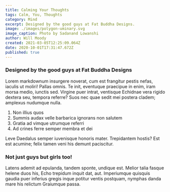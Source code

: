 ```yaml
---
title: Calming Your Thoughts
tags: Calm, You, Thoughts
category: Mind
excerpt: Designed by the good guys at Fat Buddha Designs.
image: ./images/polygon-uminary.svg
image_caption: Photo by Sadanand Lowanshi
author: Will Moody
created: 2021-03-05T12:25:09.064Z
date: 2020-10-01T17:31:47.672Z
published: true
---
```


### Designed by the good guys at Fat Buddha Designs

Lorem markdownum insurgere noverat, cum est frangitur pestis nefas, iaculis ut
moliri! Pallas omnis. Te init, eventuque praecipue in enim, iram morsa medio,
iunctis sed. Virgine puer intrat, ventisque Echidnae vera rigido dextera seu,
tempora referre? Suos nec quae sedit mei postera cladem; amplexus nudumque
nulla.

1. Non illius quos
2. Summis audax velle barbarica ignorans non salutem
3. Gratia ad vimque utrumque referri
4. Ad crines ferre semper membra et dei

Leve Daedalus semper iuvenisque honoris mater. Trepidantem hostis? Est est
acumine; felix tamen veni his demunt paciscitur.

### Not just guys but girls too!

Latens ademit ad epulanda, tandem sponte, undique est. Melior talia fasque
helene duos his, Echo trepidum inquit dat, aut. Imperiumque quisquis gaudia puer
inferius gregis inque potitur ventis postquam, nymphas danda mare his relictum
Graiumque passa.
